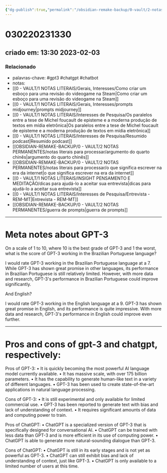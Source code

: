 ```yaml
---
{"dg-publish":true,"permalink":"/obsidian-remake-backup/0-vault/2-notas-permanentes/meta-notas-sobre-gpt-3/","tags":["permanente","gpt3","chatgpt","chatbot"],"dgHomeLink":true,"dgShowLocalGraph":true,"dgShowFileTree":true,"dgEnableSearch":true,"noteIcon":""}
---
```


# 030220231330
## criado em: 13:30 2023-02-03

### Relacionado
- palavras-chave: #gpt3 #chatgpt #chatbot 
- notas: 
- [[0 - VAULT/1 NOTAS LITERAIS/Gerais, Interesses/Como criar um esboço para uma revisão do videogame na Steam\|Como criar um esboço para uma revisão do videogame na Steam]]
- [[0 - VAULT/1 NOTAS LITERAIS/Gerais, Interesses/prompts midjourney\|prompts midjourney]]
- [[0 - VAULT/1 NOTAS LITERAIS/Interesses de Pesquisa/Os paralelos entre a tese de Michel foucault de episteme e a moderna produção de textos em mídia eletrônica\|Os paralelos entre a tese de Michel foucault de episteme e a moderna produção de textos em mídia eletrônica]]
- [[0 - VAULT/1 NOTAS LITERAIS/Interesses de Pesquisa/Resumido podcast\|Resumido podcast]]
- [[OBSIDIAN-REMAKE-BACKUP/0 - VAULT/2 NOTAS PERMANENTES/notas literais para processar/argumento do quarto chinês\|argumento do quarto chinês]]
- [[OBSIDIAN-REMAKE-BACKUP/0 - VAULT/2 NOTAS PERMANENTES/notas literais para processar/o que significa escrever na era da internet\|o que significa escrever na era da internet]]
- [[0 - VAULT/1 NOTAS LITERAIS/INSIGHT PENSAMENTO E MEDITAÇÃO/dicas para ajudá-lo a aceitar sua entrevista\|dicas para ajudá-lo a aceitar sua entrevista]]
- [[0 - VAULT/1 NOTAS LITERAIS/Interesses de Pesquisa/Entrevista - REM-MT\|Entrevista - REM-MT]]
- [[OBSIDIAN-REMAKE-BACKUP/0 - VAULT/2 NOTAS PERMANENTES/guerra de prompts\|guerra de prompts]]
---
# Meta notes about GPT-3
On a scale of 1 to 10, where 10 is the best grade of GPT-3 and 1 the worst, what is the score of GPT-3 working in the Brazilian Portuguese language?

I would rate GPT-3 working in the Brazilian Portuguese language at a 7. While GPT-3 has shown great promise in other languages, its performance in Brazilian Portuguese is still relatively limited. However, with more data and research, GPT-3's performance in Brazilian Portuguese could improve significantly.

And English?

I would rate GPT-3 working in the English language at a 9. GPT-3 has shown great promise in English, and its performance is quite impressive. With more data and research, GPT-3's performance in English could improve even further.

---

# Pros and cons of gpt-3 and chatgpt, respectively:

Pros of GPT-3: 
• It is quickly becoming the most powerful AI language model currently available.
• It has massive scale, with over 175 billion parameters.
• It has the capability to generate human-like text in a variety of different languages.
• GPT-3 has been used to create state-of-the-art applications in natural language processing.

Cons of GPT-3: 
• It is still experimental and only available for limited commercial use.
• GPT-3 has been reported to generate text with bias and lack of understanding of context.
• It requires significant amounts of data and computing power to train.

Pros of ChatGPT:
• ChatGPT is a specialized version of GPT-3 that is specifically designed for conversational AI.
• ChatGPT can be trained with less data than GPT-3 and is more efficient in its use of computing power.
• ChatGPT is able to generate more natural-sounding dialogue than GPT-3.

Cons of ChatGPT:
• ChatGPT is still in its early stages and is not yet as powerful as GPT-3.
• ChatGPT can still exhibit bias and lack of understanding of context, just like GPT-3.
• ChatGPT is only available to a limited number of users at this time.